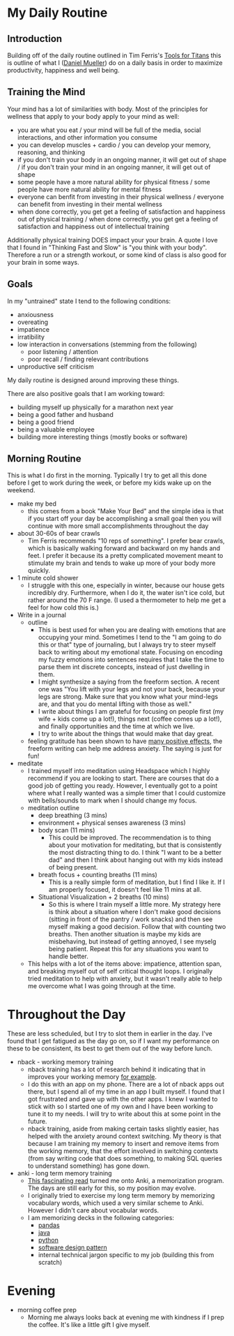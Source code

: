 # My Daily Routine

## Introduction

Building off of the daily routine outlined in Tim Ferris's [Tools for Titans](https://www.amazon.com/Tools-Titans-Billionaires-World-Class-Performers/dp/1328683788/) this is outline of what I ([Daniel Mueller](https://twitter.com/dmueller39)) do on a daily basis in order to maximize productivity, happiness and well being.

## Training the Mind

Your mind has a lot of similarities with body. Most of the principles for wellness that apply to your body apply to your mind as well:
- you are what you eat / your mind will be full of the media, social interactions, and other information you consume
- you can develop muscles + cardio / you can develop your memory, reasoning, and thinking
- if you don't train your body in an ongoing manner, it will get out of shape / if you don't train your mind in an ongoing manner, it will get out of shape
- some people have a more natural ability for physical fitness / some people have more natural ability for mental fitness
- everyone can benfit from investing in their physical wellness / everyone can benefit from investing in their mental wellness
- when done correctly, you get get a feeling of satisfaction and happiness out of physical training / when done correctly, you get get a feeling of satisfaction and happiness out of intellectual training

Additionally physical training DOES impact your your brain. A quote I love that I found in "Thinking Fast and Slow" is "you think with your body". Therefore a run or a strength workout, or some kind of class is also good for your brain in some ways.

## Goals

In my "untrained" state I tend to the following conditions:
- anxiousness
- overeating
- impatience
- irratibility
- low interaction in conversations (stemming from the following)
  - poor listening / attention
  - poor recall / finding relevant contributions
- unproductive self criticism

My daily routine is designed around improving these things.

There are also positive goals that I am working toward:
- building myself up physically for a marathon next year
- being a good father and husband
- being a good friend
- being a valuable employee
- building more interesting things (mostly books or software)

## Morning Routine 

This is what I do first in the morning. Typically I try to get all this done before I get to work during the week, or before my kids wake up on the weekend.

- make my bed
  - this comes from a book "Make Your Bed" and the simple idea is that if you start off your day be accomplishing a small goal then you will continue with more small accomplishments throughout the day
- about 30-60s of bear crawls
  - Tim Ferris recommends "10 reps of something". I prefer bear crawls, which is basically walking forward and backward on my hands and feet. I prefer it because its a pretty complicated movement meant to stimulate my brain and tends to wake up more of your body more quickly.
- 1 minute cold shower
  - I struggle with this one, especially in winter, because our house gets incredibly dry. Furthermore, when I do it, the water isn't ice cold, but rather around the 70 F range. (I used a thermometer to help me get a feel for how cold this is.)
- Write in a journal
  - outline
    - This is best used for when you are dealing with emotions that are occupying your mind. Sometimes I tend to the "I am going to do this or that" type of journaling, but I always try to steer myself back to writing about my emotional state. Focusing on encoding my fuzzy emotions into sentences requires that I take the time to parse them int discrete concepts, instead of just dwelling in them.
    - I might synthesize a saying from the freeform section. A recent one was "You lift with your legs and not your back, because your legs are strong. Make sure that you know what your mind-legs are, and that you do mental lifting with those as well."
    - I write about things I am grateful for focusing on people first (my wife + kids come up a lot!),  things next (coffee comes up a lot!), and finally opportunities and the time at which we live.
    - I try to write about the things that would make that day great.
  - feeling gratitude has been shown to have [many positive effects](https://www.youtube.com/watch?v=WPPPFqsECz0&t=324s), the freeform writing can help me address anxiety. The saying is just for fun!
- meditate
  - I trained myself into meditation using Headspace which I highly recommend if you are looking to start. There are courses that do a good job of getting you ready. However, I eventually got to a point where what I really wanted was a simple timer that I could customize with bells/sounds to mark when I should change my focus.
  - meditation outline
    - deep breathing (3 mins)
    - environment + physical senses awareness (3 mins)
    - body scan (11 mins)
      - This could be improved. The recommendation is to thing about your motivation for meditating, but that is consistently the most distracting thing to do. I think "I want to be a better dad" and then I think about hanging out with my kids instead of being present.
    - breath focus + counting breaths (11 mins)
      - This is a really simple form of meditation, but I find I like it. If I am properly focused, it doesn't feel like 11 mins at all.
    - Situational Visualization + 2 breaths (10 mins)
      - So this is where I train myself a little more. My strategy here is think about a situation where I don't make good decisions (sitting in front of the pantry / work snacks) and then see myself making a good decision. Follow that with counting two breaths. Then another situation is maybe my kids are misbehaving, but instead of getting annoyed, I see myselg being patient. Repeat this for any situations you want to handle better.
  - This helps with a lot of the items above: impatience, attention span, and breaking myself out of self critical thought loops. I originally tried meditation to help with anxiety, but it wasn't really able to help me overcome what I was going through at the time.
  
# Throughout the Day

These are less scheduled, but I try to slot them in earlier in the day. I've found that I get fatigued as the day go on, so if I want my performance on these to be consistent, its best to get them out of the way before lunch.

- nback - working memory training
  - nback training has a lot of research behind it indicating that in improves your working memory [for example](https://www.ncbi.nlm.nih.gov/pubmed/30006860). 
  - I do this with an app on my phone. There are a lot of nback apps out there, but I spend all of my time in an app I built myself. I found that I got frustrated and gave up with the other apps. I knew I wanted to stick with so I started one of my own and I have been working to tune it to my needs. I will try to write about this at some point in the future.
  - nback training, aside from making certain tasks slightly easier, has helped with the anxiety around context switching. My theory is that because I am training my memory to insert and remove items from the working memory, that the effort involved in switching contexts (from say writing code that does something, to making SQL queries to understand something) has gone down.
- anki - long term memory training
  - [This fascinating read](https://numinous.productions/ttft/) turned me onto Anki, a memorization program. The days are still early for this, so my position may evolve.
  - I originally tried to exercise my long term memory by memorizing vocabulary words, which used a very similar scheme to Anki. However I didn't care about vocabular words.
  - I am memorizing decks in the following categories:
    - [pandas](https://ankiweb.net/shared/info/1409968244)
    - [java](https://ankiweb.net/shared/info/853812480)
    - [python](https://ankiweb.net/shared/info/51975584)
    - [software design pattern](https://ankiweb.net/shared/info/701549605)
    - internal technical jargon specific to my job (building this from scratch)

# Evening

- morning coffee prep
  - Morning me always looks back at evening me with kindness if I prep the coffee. It's like a little gift I give myself.
